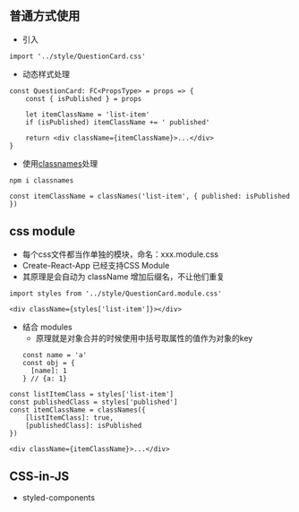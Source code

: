 ## 普通方式使用
- 引入
```
import '../style/QuestionCard.css'
```
- 动态样式处理
```
const QuestionCard: FC<PropsType> = props => {
    const { isPublished } = props

    let itemClassName = 'list-item'
    if (isPublished) itemClassName += ' published'

    return <div className={itemClassName}>...</div>
}
```
- 使用[classnames](https://www.npmjs.com/package/classnames)处理
```
npm i classnames
```
```
const itemClassName = classNames('list-item', { published: isPublished })
```

## css module
- 每个css文件都当作单独的模块，命名：xxx.module.css
- Create-React-App 已经支持CSS Module
- 其原理是会自动为 className 增加后缀名，不让他们重复
```
import styles from '../style/QuestionCard.module.css'

<div className={styles['list-item']}></div>
```
- 结合 modules
  - 原理就是对象合并的时候使用中括号取属性的值作为对象的key
  ```
  const name = 'a'
  const obj = {
    [name]: 1
  } // {a: 1}
  ```
```
const listItemClass = styles['list-item']
const publishedClass = styles['published']
const itemClassName = classNames({
    [listItemClass]: true,
    [publishedClass]: isPublished
})

<div className={itemClassName}>...</div>
```

## CSS-in-JS
- styled-components
